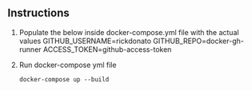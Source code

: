 ## Instructions

1. Populate the below inside docker-compose.yml file with the actual values
    GITHUB_USERNAME=rickdonato
    GITHUB_REPO=docker-gh-runner
    ACCESS_TOKEN=github-access-token

2. Run docker-compose yml file
    ```
    docker-compose up --build
    ```